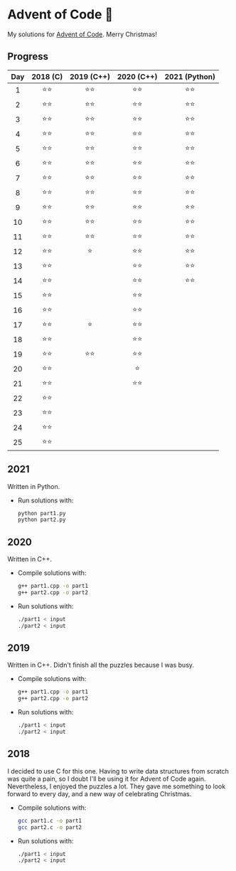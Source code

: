 # Advent of Code 🎄
My solutions for [Advent of Code](https://adventofcode.com/). Merry Christmas!


## Progress
| Day | 2018 (C) | 2019 (C++) | 2020 (C++) | 2021 (Python) |
|:---:|:----:|:----:|:----:|:----:|
|   1 |  ⭐⭐  |  ⭐⭐  |  ⭐⭐  |  ⭐⭐  |
|   2 |  ⭐⭐  |  ⭐⭐  |  ⭐⭐  |  ⭐⭐  |
|   3 |  ⭐⭐  |  ⭐⭐  |  ⭐⭐  |  ⭐⭐  |
|   4 |  ⭐⭐  |  ⭐⭐  |  ⭐⭐  |  ⭐⭐  |
|   5 |  ⭐⭐  |  ⭐⭐  |  ⭐⭐  |  ⭐⭐  |
|   6 |  ⭐⭐  |  ⭐⭐  |  ⭐⭐  |  ⭐⭐  |
|   7 |  ⭐⭐  |  ⭐⭐  |  ⭐⭐  |  ⭐⭐  |
|   8 |  ⭐⭐  |  ⭐⭐  |  ⭐⭐  |  ⭐⭐  |
|   9 |  ⭐⭐  |  ⭐⭐  |  ⭐⭐  |  ⭐⭐  |
|  10 |  ⭐⭐  |  ⭐⭐  |  ⭐⭐  |  ⭐⭐  |
|  11 |  ⭐⭐  |  ⭐⭐  |  ⭐⭐  |  ⭐⭐  |
|  12 |  ⭐⭐  |  ⭐   |  ⭐⭐  |  ⭐⭐  |
|  13 |  ⭐⭐  |      |  ⭐⭐  |  ⭐⭐  |
|  14 |  ⭐⭐  |      |  ⭐⭐  |  ⭐⭐  |
|  15 |  ⭐⭐  |      |  ⭐⭐  |      |
|  16 |  ⭐⭐  |      |  ⭐⭐  |      |
|  17 |  ⭐⭐  |  ⭐   |  ⭐⭐  |      |
|  18 |  ⭐⭐  |      |  ⭐⭐  |      |
|  19 |  ⭐⭐  |  ⭐⭐  |  ⭐⭐  |      |
|  20 |  ⭐⭐  |      |  ⭐   |      |
|  21 |  ⭐⭐  |      |  ⭐⭐  |      |
|  22 |  ⭐⭐  |      |      |      |
|  23 |  ⭐⭐  |      |      |      |
|  24 |  ⭐⭐  |      |      |      |
|  25 |  ⭐⭐  |      |      |      |


## 2021

Written in Python.

* Run solutions with:
	```bash
	python part1.py
	python part2.py
	```


## 2020

Written in C++.

* Compile solutions with:
	```bash
	g++ part1.cpp -o part1
	g++ part2.cpp -o part2
	```
* Run solutions with:
	```bash
	./part1 < input
	./part2 < input
	```


## 2019

Written in C++. Didn't finish all the puzzles because I was busy.

* Compile solutions with:
	```bash
	g++ part1.cpp -o part1
	g++ part2.cpp -o part2
	```
* Run solutions with:
	```bash
	./part1 < input
	./part2 < input
	```


## 2018

I decided to use C for this one. Having to write data structures from scratch was quite a pain, so I doubt I'll be using it for Advent of Code again.
Nevertheless, I enjoyed the puzzles a lot. They gave me something to look forward to every day, and a new way of celebrating Christmas.

* Compile solutions with:
	```bash
	gcc part1.c -o part1
	gcc part2.c -o part2
	```
* Run solutions with:
	```bash
	./part1 < input
	./part2 < input
	```
